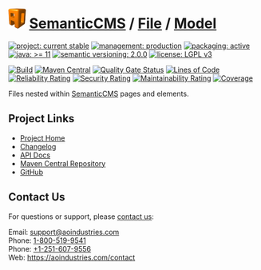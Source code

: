 # [<img src="ao-logo.png" alt="AO Logo" width="35" height="40">](https://github.com/ao-apps) [SemanticCMS](https://github.com/ao-apps/semanticcms) / [File](https://github.com/ao-apps/semanticcms-file) / [Model](https://github.com/ao-apps/semanticcms-file-model)

[![project: current stable](https://semanticcms.com/ao-badges/project-current-stable.svg)](https://aoindustries.com/life-cycle#project-current-stable)
[![management: production](https://semanticcms.com/ao-badges/management-production.svg)](https://aoindustries.com/life-cycle#management-production)
[![packaging: active](https://semanticcms.com/ao-badges/packaging-active.svg)](https://aoindustries.com/life-cycle#packaging-active)  
[![java: &gt;= 11](https://semanticcms.com/ao-badges/java-11.svg)](https://docs.oracle.com/en/java/javase/11/)
[![semantic versioning: 2.0.0](https://semanticcms.com/ao-badges/semver-2.0.0.svg)](http://semver.org/spec/v2.0.0.html)
[![license: LGPL v3](https://semanticcms.com/ao-badges/license-lgpl-3.0.svg)](https://www.gnu.org/licenses/lgpl-3.0)

[![Build](https://github.com/ao-apps/semanticcms-file-model/workflows/Build/badge.svg?branch=1.x)](https://github.com/ao-apps/semanticcms-file-model/actions?query=workflow%3ABuild)
[![Maven Central](https://maven-badges.herokuapp.com/maven-central/com.semanticcms/semanticcms-file-model/badge.svg)](https://maven-badges.herokuapp.com/maven-central/com.semanticcms/semanticcms-file-model)
[![Quality Gate Status](https://sonarcloud.io/api/project_badges/measure?branch=1.x&project=com.semanticcms%3Asemanticcms-file-model&metric=alert_status)](https://sonarcloud.io/dashboard?branch=1.x&id=com.semanticcms%3Asemanticcms-file-model)
[![Lines of Code](https://sonarcloud.io/api/project_badges/measure?branch=1.x&project=com.semanticcms%3Asemanticcms-file-model&metric=ncloc)](https://sonarcloud.io/component_measures?branch=1.x&id=com.semanticcms%3Asemanticcms-file-model&metric=ncloc)  
[![Reliability Rating](https://sonarcloud.io/api/project_badges/measure?branch=1.x&project=com.semanticcms%3Asemanticcms-file-model&metric=reliability_rating)](https://sonarcloud.io/component_measures?branch=1.x&id=com.semanticcms%3Asemanticcms-file-model&metric=Reliability)
[![Security Rating](https://sonarcloud.io/api/project_badges/measure?branch=1.x&project=com.semanticcms%3Asemanticcms-file-model&metric=security_rating)](https://sonarcloud.io/component_measures?branch=1.x&id=com.semanticcms%3Asemanticcms-file-model&metric=Security)
[![Maintainability Rating](https://sonarcloud.io/api/project_badges/measure?branch=1.x&project=com.semanticcms%3Asemanticcms-file-model&metric=sqale_rating)](https://sonarcloud.io/component_measures?branch=1.x&id=com.semanticcms%3Asemanticcms-file-model&metric=Maintainability)
[![Coverage](https://sonarcloud.io/api/project_badges/measure?branch=1.x&project=com.semanticcms%3Asemanticcms-file-model&metric=coverage)](https://sonarcloud.io/component_measures?branch=1.x&id=com.semanticcms%3Asemanticcms-file-model&metric=Coverage)

Files nested within [SemanticCMS](https://github.com/ao-apps/semanticcms) pages and elements.

## Project Links
* [Project Home](https://semanticcms.com/file/model/)
* [Changelog](https://semanticcms.com/file/model/changelog)
* [API Docs](https://semanticcms.com/file/model/apidocs/)
* [Maven Central Repository](https://central.sonatype.com/search?namespace=com.semanticcms&q=a%3Asemanticcms-file-model)
* [GitHub](https://github.com/ao-apps/semanticcms-file-model)

## Contact Us
For questions or support, please [contact us](https://aoindustries.com/contact):

Email: [support@aoindustries.com](mailto:support@aoindustries.com)  
Phone: [1-800-519-9541](tel:1-800-519-9541)  
Phone: [+1-251-607-9556](tel:+1-251-607-9556)  
Web: https://aoindustries.com/contact
